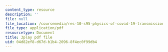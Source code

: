 ```yaml
---
content_type: resource
description: ''
file: null
file_location: /coursemedia/res-10-s95-physics-of-covid-19-transmission-fall-2020/04d82ef8d67db1b420968f4ec0f99db4_7io-8_I6ZXA.pdf
file_type: application/pdf
resourcetype: Document
title: 3play pdf file
uid: 04d82ef8-d67d-b1b4-2096-8f4ec0f99db4
---
```

